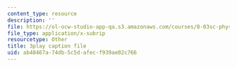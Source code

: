 ```yaml
---
content_type: resource
description: ''
file: https://ol-ocw-studio-app-qa.s3.amazonaws.com/courses/8-03sc-physics-iii-vibrations-and-waves-fall-2016/ab48467a74db5c5dafecf939ae02c766_Ahv7Akj2xs4.vtt
file_type: application/x-subrip
resourcetype: Other
title: 3play caption file
uid: ab48467a-74db-5c5d-afec-f939ae02c766
---
```

